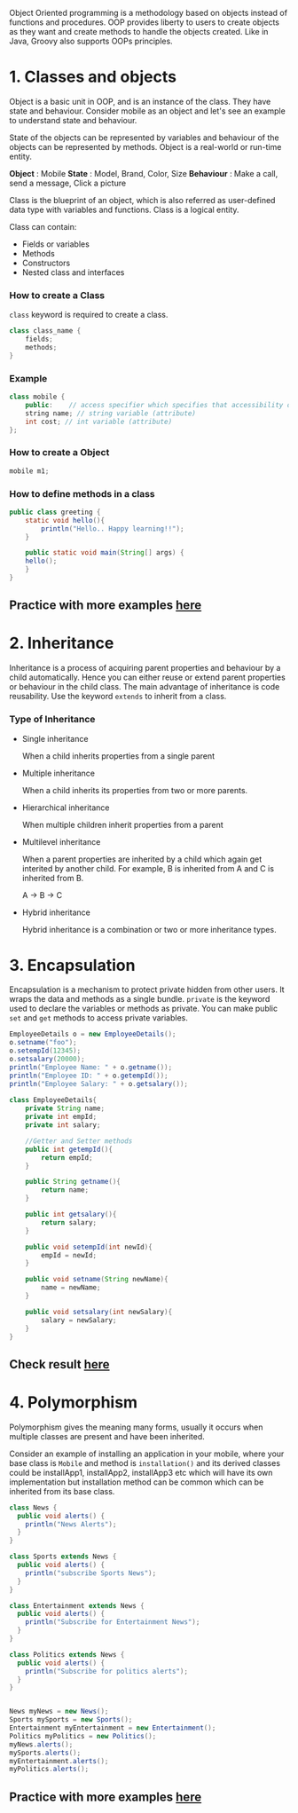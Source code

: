 Object Oriented programming is a methodology based on objects instead of functions and procedures. OOP provides liberty to users to create objects as they want and create methods to handle the objects created. Like in Java, Groovy also supports OOPs principles.

# 1. Classes and objects

Object is a basic unit in OOP, and is an instance of the class. They have state and behaviour. Consider mobile as an object and let's see an example to understand state and behaviour. 

State of the objects can be represented by variables and behaviour of the objects can be represented by methods. Object is a real-world or run-time entity.

**Object** : Mobile
**State** : Model, Brand, Color, Size
**Behaviour** : Make a call, send a message, Click a picture

Class is the blueprint of an object, which is also referred as user-defined data type with variables and functions. Class is a logical entity.

Class can contain:

* Fields or variables
* Methods
* Constructors
* Nested class and interfaces

### How to create a Class

`class` keyword is required to create a class.

```java
class class_name {  
    fields;  
    methods;  
}
```
### Example

```java
class mobile {
    public:    // access specifier which specifies that accessibility of class members 
    string name; // string variable (attribute)
    int cost; // int variable (attribute)
};
```
### How to create a Object

```java
mobile m1;
```
### How to define methods in a class

```java
public class greeting {
    static void hello(){
        println("Hello.. Happy learning!!");
    }

    public static void main(String[] args) {
    hello();
    }
}
```
## Practice with more examples [here](https://onecompiler.com/groovy)

# 2. Inheritance

Inheritance is a process of acquiring parent properties and behaviour by a child automatically. Hence you can either reuse or extend parent properties or behaviour in the child class. The main advantage of inheritance is code reusability. Use the keyword `extends` to inherit from a class.

### Type of Inheritance

* Single inheritance

    When a child inherits properties from a single parent

* Multiple inheritance

    When a child inherits its properties from two or more parents.

* Hierarchical inheritance

    When multiple children inherit properties from a parent

* Multilevel inheritance

    When a parent properties are inherited by a child which again get interited by another child. For example, B is inherited from A and C is inherited from B. 

    A -> B -> C
* Hybrid inheritance

    Hybrid inheritance is a combination or two or more inheritance types.

# 3. Encapsulation

Encapsulation is a mechanism to protect private hidden from other users. It wraps the data and methods as a single bundle. `private` is the keyword used to declare the variables or methods as private. You can make public `set` and `get` methods to access private variables.

```java
EmployeeDetails o = new EmployeeDetails();
o.setname("foo");
o.setempId(12345);
o.setsalary(20000);
println("Employee Name: " + o.getname());
println("Employee ID: " + o.getempId());
println("Employee Salary: " + o.getsalary());
 
class EmployeeDetails{
    private String name;
    private int empId;
    private int salary;

    //Getter and Setter methods
    public int getempId(){
        return empId;
    }

    public String getname(){
        return name;
    }

    public int getsalary(){
        return salary;
    }

    public void setempId(int newId){
        empId = newId;
    }

    public void setname(String newName){
        name = newName;
    }

    public void setsalary(int newSalary){
        salary = newSalary;
    }
}
```
## Check result [here](https://onecompiler.com/groovy/3vmyukbxj)

# 4. Polymorphism

Polymorphism gives the meaning many forms, usually it occurs when multiple classes are present and have been inherited.

Consider an example of installing an application in your mobile, where your base class is `Mobile` and method is `installation()` and its derived classes could be installApp1, installApp2, installApp3 etc which will have its own implementation but installation method can be common which can be inherited from its base class.

```java
class News {
  public void alerts() {
    println("News Alerts");
  }
}

class Sports extends News {
  public void alerts() {
    println("subscribe Sports News");
  }
}

class Entertainment extends News {
  public void alerts() {
    println("Subscribe for Entertainment News");
  }
}

class Politics extends News {
  public void alerts() {
    println("Subscribe for politics alerts");
  }
}


News myNews = new News(); 
Sports mySports = new Sports();
Entertainment myEntertainment = new Entertainment();
Politics myPolitics = new Politics();
myNews.alerts();
mySports.alerts();
myEntertainment.alerts();
myPolitics.alerts();

```

## Practice with more examples [here](https://onecompiler.com/groovy/3vmyutmfg)

